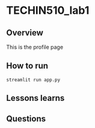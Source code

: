 # TECHIN510_lab1

## Overview

This is the profile page

## How to run

```
streamlit run app.py
```

## Lessons learns

## Questions